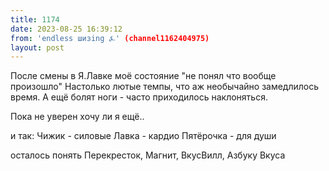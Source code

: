 ```yaml
---
title: 1174
date: 2023-08-25 16:39:12
from: 'endless шизing ⍼' (channel1162404975)
layout: post
---
```


После смены в Я.Лавке моё состояние "не понял что вообще произошло"
Настолько лютые темпы, что аж необычайно замедлилось время. А ещё болят ноги - часто приходилось наклоняться.

Пока не уверен хочу ли я ещё..

и так:
Чижик - силовые
Лавка - кардио
Пятёрочка - для души

осталось понять Перекресток, Магнит, ВкусВилл, Азбуку Вкуса
